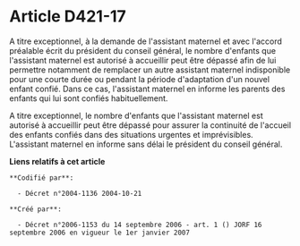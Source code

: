 # Article D421-17

A titre exceptionnel, à la demande de l'assistant maternel et avec l'accord préalable écrit du président du conseil général,
le nombre d'enfants que l'assistant maternel est autorisé à accueillir peut être dépassé afin de lui permettre notamment de
remplacer un autre assistant maternel indisponible pour une courte durée ou pendant la période d'adaptation d'un nouvel
enfant confié. Dans ce cas, l'assistant maternel en informe les parents des enfants qui lui sont confiés habituellement.

A titre exceptionnel, le nombre d'enfants que l'assistant maternel est autorisé à accueillir peut être dépassé pour assurer
la continuité de l'accueil des enfants confiés dans des situations urgentes et imprévisibles. L'assistant maternel en informe
sans délai le président du conseil général.

**Liens relatifs à cet article**

	**Codifié par**:

	  - Décret n°2004-1136 2004-10-21

	**Créé par**:

	  - Décret n°2006-1153 du 14 septembre 2006 - art. 1 () JORF 16 septembre 2006 en vigueur le 1er janvier 2007
